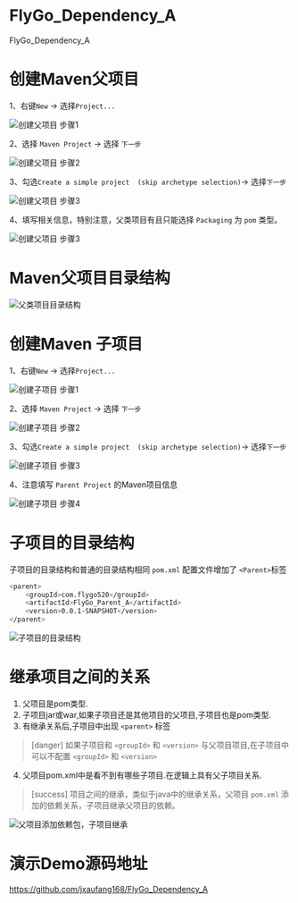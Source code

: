 # FlyGo_Dependency_A
FlyGo_Dependency_A

# 创建Maven父项目

1、右键`New` -> 选择`Project...`

![创建父项目 步骤1](https://www.flygo520.com/uploads/maven/images/m_29b83fe3f04034389ddc6b78293e9d58_r.png#size=360x0)

2、选择 `Maven Project` -> 选择 `下一步`

![创建父项目 步骤2](https://www.flygo520.com/uploads/maven/images/m_f05cb2cf736c817a83b0a05f4f888bd2_r.png#size=360x0)

3、勾选`Create a simple project  (skip archetype selection)`-> 选择`下一步`

![创建父项目 步骤3](https://www.flygo520.com/uploads/maven/images/m_88023f621995d513fd20c9440faf3ab5_r.png#size=360x0)

4、填写相关信息，特别注意，父类项目有且只能选择 `Packaging` 为 `pom` 类型。

![创建父项目 步骤3](https://www.flygo520.com/uploads/maven/images/m_f37fcf1d15e0c99fca2dd6e01e8275d3_r.png#size=360x0)

# Maven父项目目录结构

![父类项目目录结构](https://www.flygo520.com/uploads/maven/images/m_312e8cc5335f1736fc707d82461e0faa_r.png#size=360x0)

# 创建Maven 子项目

1、右键`New` -> 选择`Project...`

![创建子项目 步骤1](https://www.flygo520.com/uploads/maven/images/m_29b83fe3f04034389ddc6b78293e9d58_r.png#size=360x0)

2、选择 `Maven Project` -> 选择 `下一步`

![创建子项目 步骤2](https://www.flygo520.com/uploads/maven/images/m_f05cb2cf736c817a83b0a05f4f888bd2_r.png#size=360x0)

3、勾选`Create a simple project  (skip archetype selection)`-> 选择`下一步`

![创建子项目 步骤3](https://www.flygo520.com/uploads/maven/images/m_88023f621995d513fd20c9440faf3ab5_r.png#size=360x0)

4、注意填写 `Parent Project` 的Maven项目信息

![创建子项目 步骤4](https://www.flygo520.com/uploads/maven/images/m_88a0b2c3ec681c2387be2e4a4224a1d6_r.png#size=360x0)

# 子项目的目录结构

子项目的目录结构和普通的目录结构相同
`pom.xml` 配置文件增加了 `<Parent>`标签

```bash
<parent>
	<groupId>com.flygo520</groupId>
	<artifactId>FlyGo_Parent_A</artifactId>
	<version>0.0.1-SNAPSHOT</version>
</parent>
```
![子项目的目录结构](https://www.flygo520.com/uploads/maven/images/m_2f0721636078106ea60c6a0f99160dde_r.png#size=360x0)

# 继承项目之间的关系

1. 父项目是pom类型.
2. 子项目jar或war,如果子项目还是其他项目的父项目,子项目也是pom类型.
3. 有继承关系后,子项目中出现 `<parent>` 标签
>[danger] 如果子项目和 `<groupId>` 和 `<version>` 与父项目项目,在子项目中可以不配置 `<groupId>` 和 `<version>`
4. 父项目pom.xml中是看不到有哪些子项目.在逻辑上具有父子项目关系.
>[success] 项目之间的继承，类似于java中的继承关系，父项目 `pom.xml` 添加的依赖关系，子项目继承父项目的依赖。

![父项目添加依赖包，子项目继承](https://www.flygo520.com/uploads/maven/images/m_12818d364e9dc1160e5d7d3916a7e57e_r.png#size=360x0)

# 演示Demo源码地址

https://github.com/jxaufang168/FlyGo_Dependency_A

